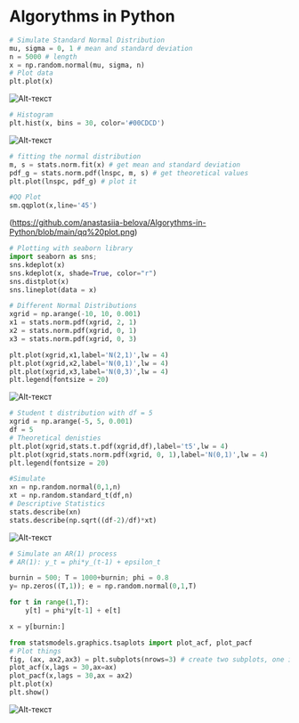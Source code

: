 # Algorythms in Python

```python
# Simulate Standard Normal Distribution
mu, sigma = 0, 1 # mean and standard deviation
n = 5000 # length 
x = np.random.normal(mu, sigma, n)
# Plot data
plt.plot(x)
```
![Alt-текст](https://github.com/anastasiia-belova/Algorythms-in-Python/blob/main/Simulated%20data.png)

```python
# Histogram
plt.hist(x, bins = 30, color='#00CDCD')

```
![Alt-текст](https://github.com/anastasiia-belova/Algorythms-in-Python/blob/main/Histogram.png)


```python
# fitting the normal distribution 
m, s = stats.norm.fit(x) # get mean and standard deviation  
pdf_g = stats.norm.pdf(lnspc, m, s) # get theoretical values  
plt.plot(lnspc, pdf_g) # plot it

#QQ Plot
sm.qqplot(x,line='45')
```
(https://github.com/anastasiia-belova/Algorythms-in-Python/blob/main/qq%20plot.png)

```python
# Plotting with seaborn library
import seaborn as sns; 
sns.kdeplot(x)
sns.kdeplot(x, shade=True, color="r")
sns.distplot(x)
sns.lineplot(data = x)

# Different Normal Distributions
xgrid = np.arange(-10, 10, 0.001)
x1 = stats.norm.pdf(xgrid, 2, 1)
x2 = stats.norm.pdf(xgrid, 0, 1)
x3 = stats.norm.pdf(xgrid, 0, 3)

plt.plot(xgrid,x1,label='N(2,1)',lw = 4)
plt.plot(xgrid,x2,label='N(0,1)',lw = 4)
plt.plot(xgrid,x3,label='N(0,3)',lw = 4)
plt.legend(fontsize = 20)
```
![Alt-текст](https://github.com/anastasiia-belova/Algorythms-in-Python/blob/main/Normal%20distributions.png)

```python
# Student t distribution with df = 5
xgrid = np.arange(-5, 5, 0.001)
df = 5
# Theoretical denisties
plt.plot(xgrid,stats.t.pdf(xgrid,df),label='t5',lw = 4)
plt.plot(xgrid,stats.norm.pdf(xgrid, 0, 1),label='N(0,1)',lw = 4)
plt.legend(fontsize = 20)

#Simulate
xn = np.random.normal(0,1,n)
xt = np.random.standard_t(df,n)
# Descriptive Statistics
stats.describe(xn)
stats.describe(np.sqrt((df-2)/df)*xt)
```
![Alt-текст](https://github.com/anastasiia-belova/Algorythms-in-Python/blob/main/student%20t%20distr.png)

```python
# Simulate an AR(1) process
# AR(1): y_t = phi*y_(t-1) + epsilon_t

burnin = 500; T = 1000+burnin; phi = 0.8
y= np.zeros((T,1)); e = np.random.normal(0,1,T)

for t in range(1,T):
    y[t] = phi*y[t-1] + e[t]

x = y[burnin:]

from statsmodels.graphics.tsaplots import plot_acf, plot_pacf
# Plot things
fig, (ax, ax2,ax3) = plt.subplots(nrows=3) # create two subplots, one in each row
plot_acf(x,lags = 30,ax=ax)
plot_pacf(x,lags = 30,ax = ax2)
plt.plot(x)
plt.show()
```
![Alt-текст](https://github.com/anastasiia-belova/Algorythms-in-Python/blob/main/AR(1).png)
